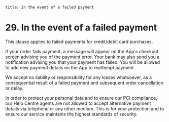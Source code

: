 ```meta
title: In the event of a failed payment  
```
# 29. In the event of a failed payment 

This clause applies to failed payments for credit/debit card purchases. 

If your order fails payment, a message will appear on the App's checkout screen advising you of the payment error. Your bank may also send you a notification advising you that your payment has failed. You will be allowed to add new payment details on the App to reattempt payment. 

We accept no liability or responsibility for any losses whatsoever, as a consequential result of a failed payment and subsequent order cancellation or delay. 

In order to protect your personal data and to ensure our PCI compliance, our Help Centre agents are not allowed to accept alternative payment details via telephone or any other medium. This is for your protection and to ensure our service maintains the highest standards of security. 
